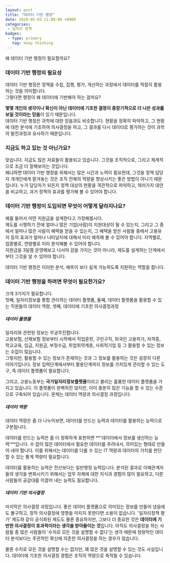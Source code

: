 ```yaml
---
layout: post
title: "데이터 기반 행정"
date: 2020-05-03 21:00:00 +0900
categories: 
 - 일자리 정책
badges:
 - type: primary
   tag: keep thinking
---
```


왜 데이터 기반 행정이 필요할까요?

<!--more-->

### **데이터 기반 행정의 필요성**

데이터 기반 행정은 정책을 수립, 집행, 평가, 개선하는 과정에서 데이터를 적절히 활용하는 것을 의미합니다.  
그렇다면 행정이 왜 데이터에 기반해야 하는 걸까요?  

**몇몇 개인의 생각이나 확신이 아닌 데이터에 기초한 결정이 중장기적으로 더 나은 성과를 보일 것이라는 믿음**이 있기 때문입니다.  
데이터 기반 행정은 과학에 대한 믿음과도 비슷합니다. 현황을 정확히 파악하고, 그 현황에 대한 분석에 기초하여 의사결정을 하고, 그 결과를 다시 데이터로 평가하는 것이 과학의 발전과정과 유사하기 때문입니다.

### **지금도 하고 있는 것 아닌가요?**

맞습니다. 지금도 많은 자료들이 활용되고 있습니다. 그것을 조직적으로, 그리고 체계적으로 조금 더 잘해보자는 것입니다.  
왜냐하면 데이터 기반 행정을 위해서는 많은 시간과 노력이 필요한데, 그것을 정책 담당자 개개인에게 맡겨놓는 것은 조직 전체의 역량을 향상시키는 좋은 방법이 아니기 때문입니다.
누가 담당자가 되든지 정책 대상의 현황을 객관적으로 파악하고, 여러가지 대안을 비교하고, 과거 정책의 효과를 평가해 볼 수 있어야 합니다.

### **데이터 기반 행정이 도입되면 무엇이 어떻게 달라지나요?**

예를 들어서 어떤 지원금을 설계한다고 가정해봅시다.  
제도를 시행하기 전에 얼마나 많은 기업(사람)이 지원대상이 될 수 있는지, 그리고 그 중에서 얼마나 많은 사람이 혜택을 받을 수 있는지, 그 혜택을 받은 사람들 중에서 고용유지 등의 효과가 얼마나 나타날지에 대해서 미리 예측해 볼 수 있어야 합니다. 지역별로, 업종별로, 연령별로 미리 분석해볼 수 있어야 합니다.  
지원금을 3달쯤 운영해보고 나서야 감을 가지는 것이 아니라, 제도를 설계하는 단계에서부터 그것을 알 수 있어야 합니다.

데이터 기반 행정은 이러한 분석, 예측이 보다 쉽게 가능하도록 지원하는 역할을 합니다.

### **데이터 기반 행정을 하려면 무엇이 필요한가요?**

크게 3가지가 필요합니다.  
첫째, 일자리정보를 통합 관리하는 데이터 플랫폼, 둘째, 데이터 플랫폼을 활용할 수 있는 직원들의 데이터 역량, 셋째, 데이터에 기초한 의사결정과정

##### **데이터 플랫폼**

일자리와 관련된 정보는 무궁무진합니다.  
고용보험, 산재보험 정보부터 시작해서 직업훈련, 구인구직, 외국인 고용허가, 자격증, 학교교육, 임금, 지원금, 부정수급, 취업취약계층, 사회적기업 등 그 활용할 수 있는 정보는 수없이 많습니다.  
그렇지만, 활용할 수 있는 정보가 존재하는 것과 그 정보를 활용하는 것은 굉장히 다른 이야기입니다. 정보 입력단계에서부터 활용단계까지 정보를 가치있게 관리할 수 있는 도구, 즉 데이터 플랫폼이 필요합니다. 

그리고, 고용노동부는 **국가일자리정보플랫폼**이라고 불리는 훌륭한 데이터 플랫폼을 가지고 있습니다. 이 플랫폼이 완벽하진 않지만, 이미 충분히 많은 기능을 할 수 있는 수준으로 구축되어 있습니다. 문제는 데이터 역량과 의사결정 과정입니다.

##### **데이터 역량**

데이터 역량은 좀 더 나누어보면, 데이터를 만드는 능력과 데이터를 활용하는 능력으로 구분됩니다.

데이터를 만드는 능력은 좀 더 정확하게 표현하면 **'데이터에서 정보를 생산하는 능력'**입니다. 수 없이 많은 데이터에서 필요한 데이터를 추려내서, 의미있는 형태로 만들어 내야 합니다.
이를 위해서는 데이터를 다룰 수 있는 IT 역량과 데이터의 가치를 판단할 수 있는 통계 역량이 필요합니다.

데이터를 활용하는 능력은 전산보다는 일반행정 능력입니다. 분석된 결과로 이해관계자들의 생각을 변화시키기 위해서는 업무 자체에 대한 지식과 경험이 많이 필요하고, 다른 사람들의 공감대를 이끌어 내는 능력도 필요합니다.

##### **데이터 기반 의사결정**

마지막은 의사결정 과정입니다. 좋은 데이터 플랫폼으로 의미있는 정보를 만들어 냈음에도 불구하고, 정작 의사결정에 영향을 미치지 못한다면 소용이 없습니다.
'일자리정책 평가' 제도와 같이 공식화된 제도도 물론 중요하지만, 그보다 더 중요한 것은 **데이터에 기반한 의사결정이 효과적이라는 생각을 받아들이는 것**입니다.
아직도 의사결정을 하는 사람들 중 많은 사람들이 '수치로 모든 것을 설명할 수 없다'는 생각 때문에 정량적인 데이터 분석보다는 주관적인 확신에 의존한 의사결정을 하는 경우가 많습니다.

물론 수치로 모든 것을 설명할 수는 없지만, 꽤 많은 것을 설명할 수 있는 것도 사실입니다. 데이터에 기초한 의사결정 경험은 조직의 역량으로 축적될 수 있습니다.
